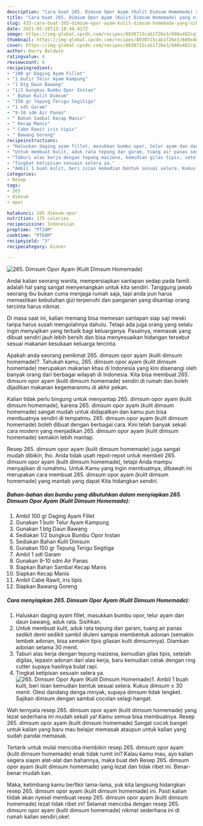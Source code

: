 ```yaml
---
description: "Cara buat 265. Dimsum Opor Ayam (Kulit Dimsum Homemade) yang nikmat dan Mudah Dibuat"
title: "Cara buat 265. Dimsum Opor Ayam (Kulit Dimsum Homemade) yang nikmat dan Mudah Dibuat"
slug: 435-cara-buat-265-dimsum-opor-ayam-kulit-dimsum-homemade-yang-nikmat-dan-mudah-dibuat
date: 2021-05-28T13:18:44.417Z
image: https://img-global.cpcdn.com/recipes/8030715cab1f26e3/680x482cq70/265-dimsum-opor-ayam-kulit-dimsum-homemade-foto-resep-utama.jpg
thumbnail: https://img-global.cpcdn.com/recipes/8030715cab1f26e3/680x482cq70/265-dimsum-opor-ayam-kulit-dimsum-homemade-foto-resep-utama.jpg
cover: https://img-global.cpcdn.com/recipes/8030715cab1f26e3/680x482cq70/265-dimsum-opor-ayam-kulit-dimsum-homemade-foto-resep-utama.jpg
author: Harry Baldwin
ratingvalue: 4
reviewcount: 6
recipeingredient:
- "100 gr Daging Ayam Fillet"
- "1 butir Telur Ayam Kampung"
- "1 btg Daun Bawang"
- "1/2 bungkus Bumbu Opor Instan"
- " Bahan Kulit Dimsum"
- "150 gr Tepung Terigu Segitiga"
- "1 sdt Garam"
- "9-10 sdm Air Panas"
- " Bahan Sambal Kecap Manis"
- " Kecap Manis"
- " Cabe Rawit iris tipis"
- " Bawang Goreng"
recipeinstructions:
- "Haluskan daging ayam fillet, masukkan bumbu opor, telur ayam dan daun bawang, aduk rata. Sisihkan."
- "Untuk membuat kulit, aduk rata tepung dan garam, tuang air panas sedikit demi sedikit sambil diuleni sampai membentuk adonan (semakin lembek adonan, bisa semakin tipis gilasan kulit dimsumnya). Diamkan adonan selama 30 menit."
- "Taburi alas kerja dengan tepung maizena, kemudian gilas tipis, setelah digilas, lepasin adonan dari alas kerja, baru kemudian cetak dengan ring cutter supaya hasilnya bulat rapi."
- "Tingkat ketipisan sesuain selera ya."
- "Ambil 1 buah kulit, beri isian kemudian bentuk sesuai selera. Kukus dimsum ± 30 menit. Olesi dandang denga minyak, supaya dimsum tidak lengket. Sajikan dimsum dengan sambal cocolan selagi hangat."
categories:
- Resep
tags:
- 265
- dimsum
- opor

katakunci: 265 dimsum opor 
nutrition: 175 calories
recipecuisine: Indonesian
preptime: "PT34M"
cooktime: "PT60M"
recipeyield: "3"
recipecategory: Dinner

---
```



![265. Dimsum Opor Ayam (Kulit Dimsum Homemade)](https://img-global.cpcdn.com/recipes/8030715cab1f26e3/680x482cq70/265-dimsum-opor-ayam-kulit-dimsum-homemade-foto-resep-utama.jpg)

Andai kalian seorang wanita, mempersiapkan santapan sedap pada famili adalah hal yang sangat menyenangkan untuk kita sendiri. Tanggung jawab seorang ibu bukan cuma menjaga rumah saja, tapi anda pun harus memastikan kebutuhan gizi terpenuhi dan panganan yang disantap orang tercinta harus nikmat.

Di masa  saat ini, kalian memang bisa memesan santapan siap saji meski tanpa harus susah mengolahnya dahulu. Tetapi ada juga orang yang selalu ingin menyajikan yang terbaik bagi keluarganya. Pasalnya, memasak yang dibuat sendiri jauh lebih bersih dan bisa menyesuaikan hidangan tersebut sesuai makanan kesukaan keluarga tercinta. 



Apakah anda seorang penikmat 265. dimsum opor ayam (kulit dimsum homemade)?. Tahukah kamu, 265. dimsum opor ayam (kulit dimsum homemade) merupakan makanan khas di Indonesia yang kini disenangi oleh banyak orang dari berbagai wilayah di Indonesia. Kita bisa membuat 265. dimsum opor ayam (kulit dimsum homemade) sendiri di rumah dan boleh dijadikan makanan kegemaranmu di akhir pekan.

Kalian tidak perlu bingung untuk menyantap 265. dimsum opor ayam (kulit dimsum homemade), karena 265. dimsum opor ayam (kulit dimsum homemade) sangat mudah untuk didapatkan dan kamu pun bisa membuatnya sendiri di tempatmu. 265. dimsum opor ayam (kulit dimsum homemade) boleh dibuat dengan berbagai cara. Kini telah banyak sekali cara modern yang menjadikan 265. dimsum opor ayam (kulit dimsum homemade) semakin lebih mantap.

Resep 265. dimsum opor ayam (kulit dimsum homemade) juga sangat mudah dibikin, lho. Anda tidak usah repot-repot untuk membeli 265. dimsum opor ayam (kulit dimsum homemade), tetapi Anda mampu menyajikan di rumahmu. Untuk Kamu yang ingin membuatnya, dibawah ini merupakan cara membuat 265. dimsum opor ayam (kulit dimsum homemade) yang mantab yang dapat Kita hidangkan sendiri.

<!--inarticleads1-->

##### Bahan-bahan dan bumbu yang dibutuhkan dalam menyiapkan 265. Dimsum Opor Ayam (Kulit Dimsum Homemade):

1. Ambil 100 gr Daging Ayam Fillet
1. Gunakan 1 butir Telur Ayam Kampung
1. Gunakan 1 btg Daun Bawang
1. Sediakan 1/2 bungkus Bumbu Opor Instan
1. Sediakan  Bahan Kulit Dimsum
1. Gunakan 150 gr Tepung Terigu Segitiga
1. Ambil 1 sdt Garam
1. Gunakan 9-10 sdm Air Panas
1. Siapkan  Bahan Sambal Kecap Manis
1. Siapkan  Kecap Manis
1. Ambil  Cabe Rawit, iris tipis
1. Siapkan  Bawang Goreng




<!--inarticleads2-->

##### Cara menyiapkan 265. Dimsum Opor Ayam (Kulit Dimsum Homemade):

1. Haluskan daging ayam fillet, masukkan bumbu opor, telur ayam dan daun bawang, aduk rata. Sisihkan.
1. Untuk membuat kulit, aduk rata tepung dan garam, tuang air panas sedikit demi sedikit sambil diuleni sampai membentuk adonan (semakin lembek adonan, bisa semakin tipis gilasan kulit dimsumnya). Diamkan adonan selama 30 menit.
1. Taburi alas kerja dengan tepung maizena, kemudian gilas tipis, setelah digilas, lepasin adonan dari alas kerja, baru kemudian cetak dengan ring cutter supaya hasilnya bulat rapi.
1. Tingkat ketipisan sesuain selera ya.
<img src="//assets-global.cpcdn.com/assets/icons/button_play-2c75c40dde080a61004c1f40b05d8f140eaff45d7e9e6481dc71c63d2e7c4909.png" alt="265. Dimsum Opor Ayam (Kulit Dimsum Homemade)">1. Ambil 1 buah kulit, beri isian kemudian bentuk sesuai selera. Kukus dimsum ± 30 menit. Olesi dandang denga minyak, supaya dimsum tidak lengket. Sajikan dimsum dengan sambal cocolan selagi hangat.




Wah ternyata resep 265. dimsum opor ayam (kulit dimsum homemade) yang lezat sederhana ini mudah sekali ya! Kamu semua bisa membuatnya. Resep 265. dimsum opor ayam (kulit dimsum homemade) Sangat cocok banget untuk kalian yang baru mau belajar memasak ataupun untuk kalian yang sudah pandai memasak.

Tertarik untuk mulai mencoba membikin resep 265. dimsum opor ayam (kulit dimsum homemade) enak tidak rumit ini? Kalau kamu mau, ayo kalian segera siapin alat-alat dan bahannya, maka buat deh Resep 265. dimsum opor ayam (kulit dimsum homemade) yang lezat dan tidak ribet ini. Benar-benar mudah kan. 

Maka, ketimbang kamu berfikir lama-lama, yuk kita langsung hidangkan resep 265. dimsum opor ayam (kulit dimsum homemade) ini. Pasti kalian tiidak akan nyesel membuat resep 265. dimsum opor ayam (kulit dimsum homemade) lezat tidak ribet ini! Selamat mencoba dengan resep 265. dimsum opor ayam (kulit dimsum homemade) nikmat sederhana ini di rumah kalian sendiri,oke!.

